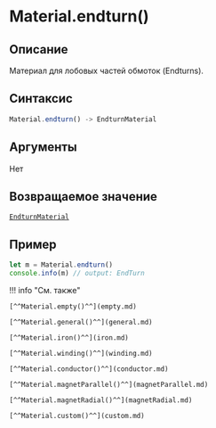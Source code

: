 # Material.endturn()

## Описание
Материал для лобовых частей обмоток (Endturns).

## Синтаксис
```javascript
Material.endturn() -> EndturnMaterial
``` 

## Аргументы
Нет
    
## Возвращаемое значение
[`EndturnMaterial`](./../../../types/Materials/EndturnMaterial/index.md)

## Пример
``` javascript linenums="1"
let m = Material.endturn()
console.info(m) // output: EndTurn
``` 

!!! info "См. также"

    [^^Material.empty()^^](empty.md)

    [^^Material.general()^^](general.md)

    [^^Material.iron()^^](iron.md)

    [^^Material.winding()^^](winding.md)

    [^^Material.conductor()^^](conductor.md)

    [^^Material.magnetParallel()^^](magnetParallel.md)

    [^^Material.magnetRadial()^^](magnetRadial.md)
    
    [^^Material.custom()^^](custom.md)
